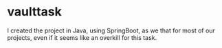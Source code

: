 # vaulttask

I created the project in Java, using SpringBoot, as we that for most of our projects, even if it seems like an overkill for this task.
